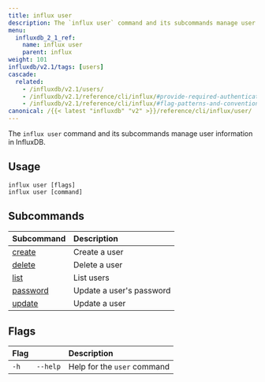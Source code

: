 ```yaml
---
title: influx user
description: The `influx user` command and its subcommands manage user information in InfluxDB.
menu:
  influxdb_2_1_ref:
    name: influx user
    parent: influx
weight: 101
influxdb/v2.1/tags: [users]
cascade:
  related:
    - /influxdb/v2.1/users/
    - /influxdb/v2.1/reference/cli/influx/#provide-required-authentication-credentials, influx CLI—Provide required authentication credentials
    - /influxdb/v2.1/reference/cli/influx/#flag-patterns-and-conventions, influx CLI—Flag patterns and conventions
canonical: /{{< latest "influxdb" "v2" >}}/reference/cli/influx/user/
---
```


The `influx user` command and its subcommands manage user information in InfluxDB.

## Usage
```
influx user [flags]
influx user [command]
```

## Subcommands
| Subcommand                                                    | Description              |
|:----------                                                    |:-----------              |
| [create](/influxdb/v2.1/reference/cli/influx/user/create)     | Create a user            |
| [delete](/influxdb/v2.1/reference/cli/influx/user/delete)     | Delete a user            |
| [list](/influxdb/v2.1/reference/cli/influx/user/list)         | List users               |
| [password](/influxdb/v2.1/reference/cli/influx/user/password) | Update a user's password |
| [update](/influxdb/v2.1/reference/cli/influx/user/update)     | Update a user            |

## Flags
| Flag |          | Description                 |
|:---- |:---      |:-----------                 |
| `-h` | `--help` | Help for the `user` command |
